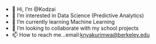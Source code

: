 - 👋 Hi, I’m @Kodzai
- 👀 I’m interested in Data Science (Predictive Analytics)
- 🌱 I’m currently learning Machine Learning
- 💞️ I’m looking to collaborate with my school projects
- 📫 How to reach me...email:knyakurimwa@berkeley.edu

<!---
Kodzai/Kodzai is a ✨ special ✨ repository because its `README.md` (this file) appears on your GitHub profile.
You can click the Preview link to take a look at your changes.
--->
